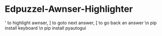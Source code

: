 # Edpuzzel-Awnser-Highlighter
' to highlight awnser, ] to goto next answer, [ to go back an answer
\n pip install keyboard
\n pip install pyautogui
